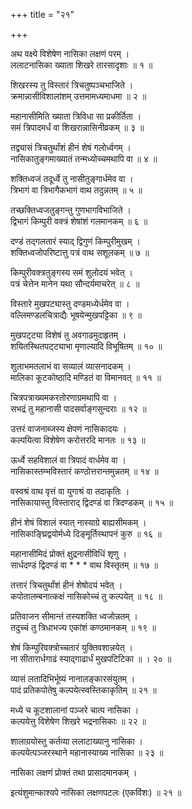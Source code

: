 +++
title = "२१"

+++
  
  
  
  
  
अथ वक्ष्ये विशेषेण नासिका लक्षणं परम् ।  
ललाटनासिका ख्याता शिखरे तारसादृशाः ॥ १ ॥  
  
शिखरस्य तु विस्तारं त्रिचतुष्पञ्चभाजिते ।  
क्रमान्नासीविशालांशम् उत्तमामध्यमाधमा ॥ २ ॥  
  
महानासीमिति ख्याता त्रिविधा सा प्रकीर्तिता ।  
समं त्रिपादमर्धं वा शिखरान्नासिनीव्रकम् ॥ ३ ॥  
  
तद्व्यासं त्रिचतुर्थांशं हीनं शेषं गलोर्ध्वगम् ।  
नासिकातुङ्गमाख्यातं तन्मध्योच्चमथापि वा ॥ ४ ॥  
  
शक्तिध्वजं तदूर्ध्वे तु नासीतुङ्गार्धमेव वा ।  
त्रिभागं वा त्रिभागैकभागं वाथ तदुन्नतम् ॥ ५ ॥  
  
तच्छक्तिध्वजतुङ्गन्तु गुणभागविभाजिते ।  
द्विभागं किम्पुरी वक्त्रं शेषांशं गलमानकम् ॥ ६ ॥  
  
दण्डं तद्गलतारं स्याद् द्विगुणं किम्पुरीमुखम् ।  
शक्तिध्वजोपरिष्टात्तु पत्रं वाथ सशूलकम् ॥ ७ ॥  
  
किम्पुरीवक्त्रतुङ्गस्य समं शुलोदयं भवेत् ।  
पत्रं चेत्तेन मानेन यथा सौन्दर्यमाचरेत् ॥ ८ ॥  
  
विस्तारे मुखपट्यास्तु दण्डमध्येर्धमेव वा ।  
वल्लिमण्डलचित्राद्यैः भूषयेन्मुखपट्टिका ॥ ९ ॥  
  
मुखपट्ट्या विशेषं तु अवगाढमुदाहृतम् ।  
शयितस्थितपट्ट्याभा मृणाल्यादि विभूषितम् ॥ १० ॥  
  
शुलाभमतलाभं वा सव्यालं व्यासनादकम् ।  
मालिका कूटकोष्ठादि मण्डितं वा विमानवत् ॥ ११ ॥  
  
चित्रपत्राख्यमकरतोरणाग्रमथापि वा ।  
सभद्रं तु महानासी पादसर्वाङ्गसुन्दराः ॥ १२ ॥  
  
उत्तरं वाजनाब्जस्य क्षेपणं नासिकादयः ।  
कल्पयित्वा विशेषेण करोत्तरदि मानतः ॥ १३ ॥  
  
ऊर्ध्वे सहविशालं वा त्रिपादं वार्धमेव वा ।  
नासिकास्तम्भविस्तारं कण्ठोत्तरान्तमुन्नतम् ॥ १४ ॥  
  
वस्वश्रं वाथ वृत्तं वा युगाश्रं वा तदाकृतिः ।  
नासिकायास्तु विस्ताराद् द्विदण्डं वा त्रिदण्डकम् ॥ १५ ॥  
  
हीनं शेषं विशालं स्यात् नास्याग्रे बाह्यसीमकम् ।  
नासिकाङ्घ्रिद्वयोर्मध्ये दिङ्मूर्तिस्थापनं कुरु ॥ १६ ॥  
  
महानासीमिदं प्रोक्तं क्षुद्रनासीविधिं शृणु ।  
सार्धदण्डं द्विदण्डं वा * * * वाथ विस्तृतम् ॥ १७ ॥  
  
तत्तारं त्रिचतुर्थांशं हीनं शेषोदयं भवेत् ।  
कपोतालम्बनात्कक्षं नासिकोच्चं तु कल्पयेत् ॥ १८ ॥  
  
प्रतिवाजन सीमान्तं तस्यशक्ति ध्वजोन्नतम् ।  
तदुच्चं तु त्रिधाभज्य एकांशं कण्ठमानकम् ॥ १९ ॥  
  
शेषं किम्पुरिवक्त्रोच्चतारं युक्तिवशान्नयेत् ।  
ना सीतारार्धगाढं स्याद्गाढार्धं मुखपटिटिका ॥ । २० ॥  
  
व्यासं लतादिभिर्भूष्यं नानालङ्कारसंयुतम् ।  
पादं प्रतिकपोतेषु कल्पयेत्स्वस्तिकाकृतिम् ॥ २१ ॥  
  
मध्ये च कूटशालानां पञ्जरे चात्प नासिका ।  
कल्पयेत्तु विशेषेण शिखरे भद्रनासिकाः ॥ २२ ॥  
  
शालाग्रयोस्तु कर्तव्या ललाटाख्यानु नासिका ।  
कल्पयेत्पञ्जरस्थाने महानास्याख्य नासिका ॥ २३ ॥  
  
नासिका लक्षणं प्रोक्तं तथा प्रासादमानकम् ।  
  
इत्यंशुमान्काश्यपे नासिका लक्षणपटलः (एकविंशः) ॥ २१ ॥  